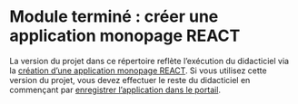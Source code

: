# <a name="completed-module-create-a-react-single-page-app"></a>Module terminé : créer une application monopage REACT

La version du projet dans ce répertoire reflète l’exécution du didacticiel via la [création d’une application monopage REACT](https://docs.microsoft.com/graph/training/react-tutorial?tutorial-step=1). Si vous utilisez cette version du projet, vous devez effectuer le reste du didacticiel en commençant par [enregistrer l’application dans le portail](https://docs.microsoft.com/graph/training/react-tutorial?tutorial-step=2).
